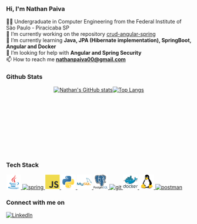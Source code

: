 ### Hi, I'm Nathan Paiva

👨‍🎓 Undergraduate in Computer Engineering from the Federal Institute of São Paulo - Piracicaba SP<br/>
🔭 I’m currently working on the repository [crud-angular-spring](https://github.com/nathan00pdl/crud-angular-spring)<br/>
🌱 I’m currently learning **Java, JPA (Hibernate implementation), SpringBoot, Angular and Docker**<br/>
🤝 I’m looking for help with **Angular and Spring Security**<br/>
📫 How to reach me **nathanpaiva00@gmail.com**<br/>


### Github Stats
<a href="https://github.com/nathan00pdl" style="display: flex; justify-content: center;">
  <img src="https://github-readme-stats.vercel.app/api?username=nathan00pdl&show_icons=true&theme=dark" alt="Nathan's GitHub stats" height="180em">
  <img src="https://github-readme-stats.vercel.app/api/top-langs/?username=nathan00pdl&layout=compact&theme=dark" alt="Top Langs" height="180em"> 
</a>


### Tech Stack
 <p align="left">
   
  <a href="https://www.java.com" target="_blank" rel="noreferrer">
    <img src="https://raw.githubusercontent.com/devicons/devicon/master/icons/java/java-original.svg" 
         alt="java" width="40" height="40"/>
  </a>

  <a href="https://spring.io/" target="_blank" rel="noreferrer">
    <img src="https://www.vectorlogo.zone/logos/springio/springio-icon.svg" 
         alt="spring" width="40" height="40"/>
  </a>

  <a href="https://developer.mozilla.org/en-US/docs/Web/JavaScript" target="_blank" rel="noreferrer">
    <img src="https://raw.githubusercontent.com/devicons/devicon/master/icons/javascript/javascript-original.svg" 
         alt="javascript" width="40" height="40"/>
  </a>

  <a href="https://www.python.org" target="_blank" rel="noreferrer">
    <img src="https://raw.githubusercontent.com/devicons/devicon/master/icons/python/python-original.svg" 
         alt="python" width="40" height="40"/>
  </a>

  <a href="https://www.mysql.com/" target="_blank" rel="noreferrer">
    <img src="https://raw.githubusercontent.com/devicons/devicon/master/icons/mysql/mysql-original-wordmark.svg" 
         alt="mysql" width="40" height="40"/>
  </a>
  
  <a href="https://www.postgresql.org" target="_blank" rel="noreferrer">
    <img src="https://raw.githubusercontent.com/devicons/devicon/master/icons/postgresql/postgresql-original-wordmark.svg" 
         alt="postgresql" width="40" height="40"/>
  </a>

  <a href="https://git-scm.com/" target="_blank" rel="noreferrer">
    <img src="https://www.vectorlogo.zone/logos/git-scm/git-scm-icon.svg" 
         alt="git" width="40" height="40"/>
  </a>

  <a href="https://www.docker.com/" target="_blank" rel="noreferrer">
    <img src="https://raw.githubusercontent.com/devicons/devicon/master/icons/docker/docker-original-wordmark.svg" 
         alt="docker" width="40" height="40"/>
  </a>

  <a href="https://www.linux.org/" target="_blank" rel="noreferrer">
    <img src="https://raw.githubusercontent.com/devicons/devicon/master/icons/linux/linux-original.svg" 
         alt="linux" width="40" height="40"/>
  </a>
  
  <a href="https://postman.com" target="_blank" rel="noreferrer">
    <img src="https://www.vectorlogo.zone/logos/getpostman/getpostman-icon.svg" 
         alt="postman" width="40" height="40"/>
  </a>
  
</p>


### Connect with me on 
<p align="left">
 <a href="https://www.linkedin.com/in/nathan-paiva-636336236" target="_blank">
   <img height="45em" src="https://img.shields.io/badge/LinkedIn-0077B5?style=for-the-badge&logo=linkedin&logoColor=white" alt="LinkedIn">
 </a>
</p>

